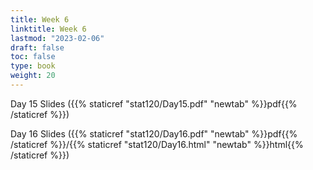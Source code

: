 ```yaml
---
title: Week 6 
linktitle: Week 6
lastmod: "2023-02-06"
draft: false  
toc: false  
type: book  
weight: 20
---
```



Day 15 Slides ({{% staticref "stat120/Day15.pdf" "newtab" %}}pdf{{% /staticref %}})

Day 16 Slides ({{% staticref "stat120/Day16.pdf" "newtab" %}}pdf{{% /staticref %}}/{{% staticref "stat120/Day16.html" "newtab" %}}html{{% /staticref %}})

